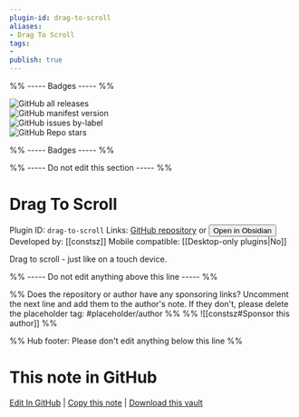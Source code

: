 ```yaml
---
plugin-id: drag-to-scroll
aliases:
- Drag To Scroll
tags: 
- 
publish: true
---
```


%% ----- Badges ----- %%

![GitHub all releases](https://img.shields.io/github/downloads/constsz/obsidian-drag-to-scroll/total?color=573E7A&logo=github&style=for-the-badge)   
![GitHub manifest version](https://img.shields.io/github/manifest-json/v/constsz/obsidian-drag-to-scroll?color=573E7A&logo=github&style=for-the-badge)   
![GitHub issues by-label](https://img.shields.io/github/issues/constsz/obsidian-drag-to-scroll/help%20wanted?color=573E7A&logo=github&style=for-the-badge)   
![GitHub Repo stars](https://img.shields.io/github/stars/constsz/obsidian-drag-to-scroll?color=573E7A&logo=github&style=for-the-badge)

%% ----- Badges ----- %%

%% ----- Do not edit this section ----- %%

# Drag To Scroll

Plugin ID: `drag-to-scroll`
Links: [GitHub repository](https://github.com/constsz/obsidian-drag-to-scroll) or [<button id=HH>Open in Obsidian</button>](obsidian://show-plugin?id=drag-to-scroll)
Developed by: [[constsz]]
Mobile compatible: [[Desktop-only plugins|No]]

Drag to scroll - just like on a touch device.

%% ----- Do not edit anything above this line ----- %% 

%% Does the repository or author have any sponsoring links? Uncomment the next line and add them to the author's note. If they don't, please delete the placeholder tag: #placeholder/author %%
%% ![[constsz#Sponsor this author]] %%

%% Hub footer: Please don't edit anything below this line %%

# This note in GitHub

<span class="git-footer">[Edit In GitHub](https://github.dev/obsidian-community/obsidian-hub/blob/main/02%20-%20Community%20Expansions/02.05%20All%20Community%20Expansions/Plugins/drag-to-scroll.md "git-hub-edit-note") | [Copy this note](https://raw.githubusercontent.com/obsidian-community/obsidian-hub/main/02%20-%20Community%20Expansions/02.05%20All%20Community%20Expansions/Plugins/drag-to-scroll.md "git-hub-copy-note") | [Download this vault](https://github.com/obsidian-community/obsidian-hub/archive/refs/heads/main.zip "git-hub-download-vault") </span>
